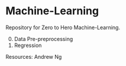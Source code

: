 # Machine-Learning
Repository for Zero to Hero Machine-Learning.

0. Data Pre-preprocessing
1. Regression



Resources:
  Andrew Ng 
